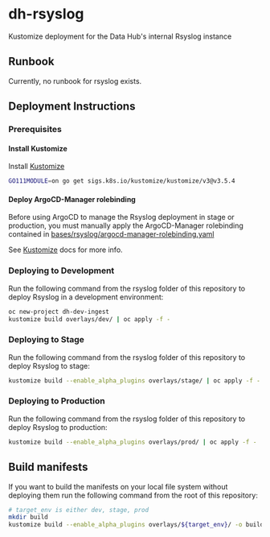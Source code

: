 # dh-rsyslog

Kustomize deployment for the Data Hub's internal Rsyslog instance

## Runbook

Currently, no runbook for rsyslog exists.

## Deployment Instructions

### Prerequisites

#### Install Kustomize

Install [Kustomize](https://github.com/kubernetes-sigs/kustomize/blob/master/docs/INSTALL.md)

```bash
GO111MODULE=on go get sigs.k8s.io/kustomize/kustomize/v3@v3.5.4
```

#### Deploy ArgoCD-Manager rolebinding

Before using ArgoCD to manage the Rsyslog deployment in stage or
production, you must manually apply the ArgoCD-Manager rolebinding
contained in [bases/rsyslog/argocd-manager-rolebinding.yaml](bases/rsyslog/argocd-manager-rolebinding.yaml)

See [Kustomize](https://github.com/kubernetes-sigs/kustomize/tree/master/docs)
docs for more info.

### Deploying to Development

Run the following command from the rsyslog folder of this repository to deploy
Rsyslog in a development environment:

```bash
oc new-project dh-dev-ingest
kustomize build overlays/dev/ | oc apply -f -
```

### Deploying to Stage

Run the following command from the rsyslog folder of this repository to deploy
Rsyslog to stage:

```bash
kustomize build --enable_alpha_plugins overlays/stage/ | oc apply -f -
```

### Deploying to Production

Run the following command from the rsyslog folder of this repository to deploy
Rsyslog to production:

```bash
kustomize build --enable_alpha_plugins overlays/prod/ | oc apply -f -
```

## Build manifests

If you want to build the manifests on your local file system without deploying
them run the following command from the root of this repository:

```bash
# target_env is either dev, stage, prod
mkdir build
kustomize build --enable_alpha_plugins overlays/${target_env}/ -o build/
```
